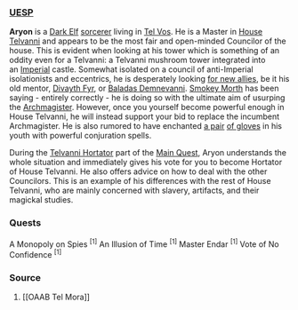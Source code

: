 ### [UESP](https://en.uesp.net/wiki/Morrowind:Aryon)
**Aryon** is a [Dark Elf](https://en.uesp.net/wiki/Morrowind:Dark_Elf "Morrowind:Dark Elf") [sorcerer](https://en.uesp.net/wiki/Morrowind:Sorcerer "Morrowind:Sorcerer") living in [Tel Vos](https://en.uesp.net/wiki/Morrowind:Tel_Vos "Morrowind:Tel Vos"). He is a Master in [House Telvanni](https://en.uesp.net/wiki/Morrowind:House_Telvanni "Morrowind:House Telvanni") and appears to be the most fair and open-minded Councilor of the house. This is evident when looking at his tower which is something of an oddity even for a Telvanni: a Telvanni mushroom tower integrated into an [Imperial](https://en.uesp.net/wiki/Morrowind:Imperial "Morrowind:Imperial") castle. Somewhat isolated on a council of anti-Imperial isolationists and eccentrics, he is desperately looking [for new allies](https://en.uesp.net/wiki/Morrowind:Message_from_Master_Aryon "Morrowind:Message from Master Aryon"), be it his old mentor, [Divayth Fyr](https://en.uesp.net/wiki/Morrowind:Divayth_Fyr "Morrowind:Divayth Fyr"), or [Baladas Demnevanni](https://en.uesp.net/wiki/Morrowind:Baladas_Demnevanni_(person) "Morrowind:Baladas Demnevanni (person)"). [Smokey Morth](https://en.uesp.net/wiki/Morrowind:Smokey_Morth "Morrowind:Smokey Morth") has been saying - entirely correctly - he is doing so with the ultimate aim of usurping the [Archmagister](https://en.uesp.net/wiki/Morrowind:Gothren "Morrowind:Gothren"). However, once you yourself become powerful enough in House Telvanni, he will instead support your bid to replace the incumbent Archmagister. He is also rumored to have enchanted [a pair](https://en.uesp.net/wiki/Morrowind:Aryon%27s_Dominator "Morrowind:Aryon's Dominator") [of gloves](https://en.uesp.net/wiki/Morrowind:Aryon%27s_Helper "Morrowind:Aryon's Helper") in his youth with powerful conjuration spells.

During the [Telvanni Hortator](https://en.uesp.net/wiki/Morrowind:Telvanni_Hortator "Morrowind:Telvanni Hortator") part of the [Main Quest](https://en.uesp.net/wiki/Morrowind:Main_Quest "Morrowind:Main Quest"), Aryon understands the whole situation and immediately gives his vote for you to become Hortator of House Telvanni. He also offers advice on how to deal with the other Councilors. This is an example of his differences with the rest of House Telvanni, who are mainly concerned with slavery, artifacts, and their magickal studies.
### Quests
A Monopoly on Spies <sup>[1]</sup>
An Illusion of Time <sup>[1]</sup>
Master Endar <sup>[1]</sup>
Vote of No Confidence <sup>[1]</sup>
### Source
1. [[OAAB Tel Mora]]